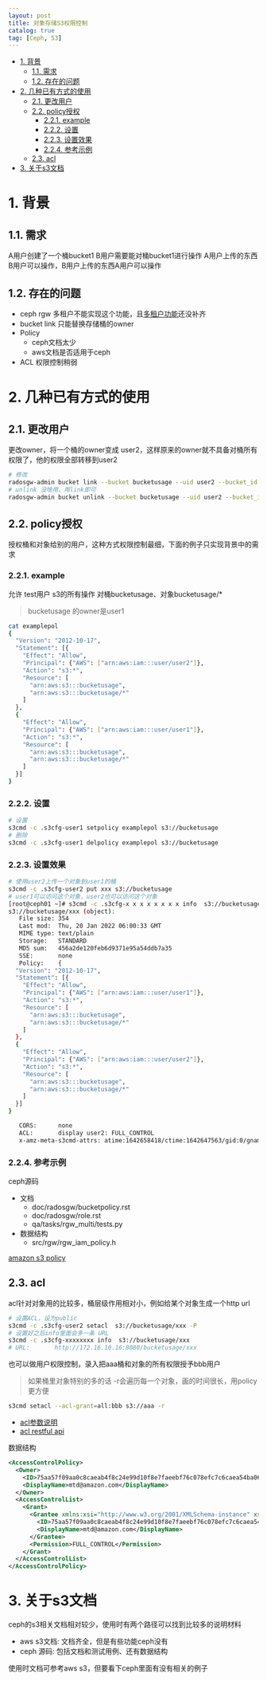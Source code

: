 ```yaml
---
layout: post
title: 对象存储S3权限控制
catalog: true
tag: [Ceph, S3]
---
```


<!-- TOC -->

- [1. 背景](#1-背景)
  - [1.1. 需求](#11-需求)
  - [1.2. 存在的问题](#12-存在的问题)
- [2. 几种已有方式的使用](#2-几种已有方式的使用)
  - [2.1. 更改用户](#21-更改用户)
  - [2.2. policy授权](#22-policy授权)
    - [2.2.1. example](#221-example)
    - [2.2.2. 设置](#222-设置)
    - [2.2.3. 设置效果](#223-设置效果)
    - [2.2.4. 参考示例](#224-参考示例)
  - [2.3. acl](#23-acl)
- [3. 关于s3文档](#3-关于s3文档)

<!-- /TOC -->

# 1. 背景

## 1.1. 需求

A用户创建了一个桶bucket1
B用户需要能对桶bucket1进行操作
A用户上传的东西B用户可以操作，B用户上传的东西A用户可以操作

## 1.2. 存在的问题

- ceph rgw 多租户不能实现这个功能，且[多租户功能](https://tracker.ceph.com/projects/ceph/wiki/Rgw_multi-tenancy)还没补齐
- bucket link 只能替换存储桶的owner
- Policy
  - ceph文档太少
  - aws文档是否适用于ceph
- ACL 权限控制稍弱

# 2. 几种已有方式的使用

## 2.1. 更改用户

更改owner，将一个桶的owner变成 user2，这样原来的owner就不具备对桶所有权限了，他的权限全部转移到user2

```bash
# 修改
radosgw-admin bucket link --bucket bucketusage --uid user2 --bucket_id e5162bfb-bb2f-46e0-bc9a-1d067d672f73.202155490.1
# unlink 没啥用，用link即可
radosgw-admin bucket unlink --bucket bucketusage --uid user2 --bucket_id e5162bfb-bb2f-46e0-bc9a-1d067d672f73.202155490.1
```

## 2.2. policy授权

授权桶和对象给别的用户，这种方式权限控制最细，下面的例子只实现背景中的需求

### 2.2.1. example

允许
test用户
s3的所有操作
对桶bucketusage、对象bucketusage/*

> bucketusage 的owner是user1

```bash
cat examplepol
{
  "Version": "2012-10-17",
  "Statement": [{
    "Effect": "Allow",
    "Principal": {"AWS": ["arn:aws:iam:::user/user2"]},
    "Action": "s3:*",
    "Resource": [
      "arn:aws:s3:::bucketusage",
      "arn:aws:s3:::bucketusage/*"
    ]
  },
  {
    "Effect": "Allow",
    "Principal": {"AWS": ["arn:aws:iam:::user/user1"]},
    "Action": "s3:*",
    "Resource": [
      "arn:aws:s3:::bucketusage",
      "arn:aws:s3:::bucketusage/*"
    ]
  }]
}
```

### 2.2.2. 设置

```bash
# 设置
s3cmd -c .s3cfg-user1 setpolicy examplepol s3://bucketusage
# 删除
s3cmd -c .s3cfg-user1 delpolicy examplepol s3://bucketusage
```

### 2.2.3. 设置效果

```bash
# 使用user2上传一个对象到user1的桶
s3cmd -c .s3cfg-user2 put xxx s3://bucketusage
# user1可以访问这个对象，user2也可以访问这个对象
[root@ceph01 ~]# s3cmd -c .s3cfg-x x x x x x x x info  s3://bucketusage/xxx
s3://bucketusage/xxx (object):
   File size: 354
   Last mod:  Thu, 20 Jan 2022 06:00:33 GMT
   MIME type: text/plain
   Storage:   STANDARD
   MD5 sum:   456a2de120feb6d9371e95a54ddb7a35
   SSE:       none
   Policy:    {
  "Version": "2012-10-17",
  "Statement": [{
    "Effect": "Allow",
    "Principal": {"AWS": ["arn:aws:iam:::user/user1"]},
    "Action": "s3:*",
    "Resource": [
      "arn:aws:s3:::bucketusage",
      "arn:aws:s3:::bucketusage/*"
    ]
  },
  {
    "Effect": "Allow",
    "Principal": {"AWS": ["arn:aws:iam:::user/user2"]},
    "Action": "s3:*",
    "Resource": [
      "arn:aws:s3:::bucketusage",
      "arn:aws:s3:::bucketusage/*"
    ]
  }]
}

   CORS:      none
   ACL:       display user2: FULL_CONTROL
   x-amz-meta-s3cmd-attrs: atime:1642658418/ctime:1642647563/gid:0/gname:root/md5:456a2de120feb6d9371e95a54ddb7a35/mode:33188/mtime:1642618683/uid:0/uname:root
```

### 2.2.4. 参考示例

ceph源码

- 文档
  - doc/radosgw/bucketpolicy.rst
  - doc/radosgw/role.rst
  - qa/tasks/rgw_multi/tests.py
- 数据结构
  - src/rgw/rgw_iam_policy.h

[amazon s3 policy](https://docs.aws.amazon.com/zh_cn/AmazonS3/latest/userguide/example-bucket-policies.html)

## 2.3. acl

acl针对对象用的比较多，桶层级作用相对小，例如给某个对象生成一个http url

```bash
# 设置ACL，设为public
s3cmd -c .s3cfg-user2 setacl  s3://bucketusage/xxx -P
# 设置好之后info里面会多一条 URL
s3cmd -c .s3cfg-xxxxxxxx info  s3://bucketusage/xxx
# URL:       http://172.16.10.16:8080/bucketusage/xxx
```

也可以做用户权限控制，录入把aaa桶和对象的所有权限授予bbb用户

> 如果桶里对象特别的多的话 -r会遍历每一个对象，画的时间很长，用policy更方便

```bash
s3cmd setacl --acl-grant=all:bbb s3://aaa -r
```

- [acl参数说明](https://docs.aws.amazon.com/AmazonS3/latest/userguide/acl-overview.html#CannedACL)
- [acl restful api](https://docs.aws.amazon.com/AmazonS3/latest/API/API_PutObjectAcl.html)

数据结构

```xml
<AccessControlPolicy>
  <Owner>
    <ID>75aa57f09aa0c8caeab4f8c24e99d10f8e7faeebf76c078efc7c6caea54ba06a</ID>
    <DisplayName>mtd@amazon.com</DisplayName>
  </Owner>
  <AccessControlList>
    <Grant>
      <Grantee xmlns:xsi="http://www.w3.org/2001/XMLSchema-instance" xsi:type="CanonicalUser">
        <ID>75aa57f09aa0c8caeab4f8c24e99d10f8e7faeebf76c078efc7c6caea54ba06a</ID>
        <DisplayName>mtd@amazon.com</DisplayName>
      </Grantee>
      <Permission>FULL_CONTROL</Permission>
    </Grant>
  </AccessControlList>
</AccessControlPolicy>
```

# 3. 关于s3文档

ceph的s3相关文档相对较少，使用时有两个路径可以找到比较多的说明材料

- aws s3文档: 文档齐全，但是有些功能ceph没有
- ceph 源码: 包括文档和测试用例、还有数据结构

使用时文档可参考aws s3，但要看下ceph里面有没有相关的例子
